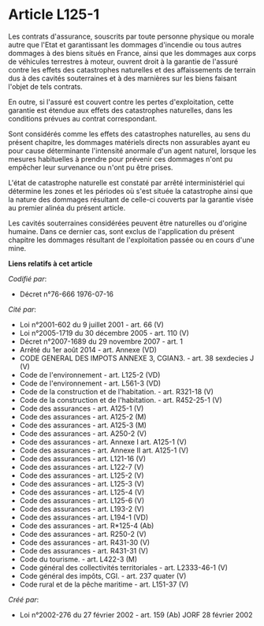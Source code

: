 # Article L125-1

Les contrats d'assurance, souscrits par toute personne physique ou morale autre que l'Etat et garantissant les dommages
d'incendie ou tous autres dommages à des biens situés en France, ainsi que les dommages aux corps de véhicules terrestres à
moteur, ouvrent droit à la garantie de l'assuré contre les effets des catastrophes naturelles et des affaissements de terrain
dus à des cavités souterraines et à des marnières sur les biens faisant l'objet de tels contrats.

En outre, si l'assuré est couvert contre les pertes d'exploitation, cette garantie est étendue aux effets des catastrophes
naturelles, dans les conditions prévues au contrat correspondant.

Sont considérés comme les effets des catastrophes naturelles, au sens du présent chapitre, les dommages matériels directs non
assurables ayant eu pour cause déterminante l'intensité anormale d'un agent naturel, lorsque les mesures habituelles à
prendre pour prévenir ces dommages n'ont pu empêcher leur survenance ou n'ont pu être prises.

L'état de catastrophe naturelle est constaté par arrêté interministériel qui détermine les zones et les périodes où s'est
située la catastrophe ainsi que la nature des dommages résultant de celle-ci couverts par la garantie visée au premier alinéa
du présent article.

Les cavités souterraines considérées peuvent être naturelles ou d'origine humaine. Dans ce dernier cas, sont exclus de
l'application du présent chapitre les dommages résultant de l'exploitation passée ou en cours d'une mine.

**Liens relatifs à cet article**

_Codifié par_:

  - Décret n°76-666 1976-07-16

_Cité par_:

  - Loi n°2001-602 du 9 juillet 2001 - art. 66 (V)
  - Loi n°2005-1719 du 30 décembre 2005 - art. 110 (V)
  - Décret n°2007-1689 du 29 novembre 2007 - art. 1
  - Arrêté du 1er août 2014 - art. Annexe (VD)
  - CODE GENERAL DES IMPOTS ANNEXE 3, CGIAN3. - art. 38 sexdecies J (V)
  - Code de l'environnement - art. L125-2 (VD)
  - Code de l'environnement - art. L561-3 (VD)
  - Code de la construction et de l'habitation. - art. R321-18 (V)
  - Code de la construction et de l'habitation. - art. R452-25-1 (V)
  - Code des assurances - art. A125-1 (V)
  - Code des assurances - art. A125-2 (M)
  - Code des assurances - art. A125-3 (M)
  - Code des assurances - art. A250-2 (V)
  - Code des assurances - art. Annexe I art. A125-1 (V)
  - Code des assurances - art. Annexe II art. A125-1 (V)
  - Code des assurances - art. L121-16 (V)
  - Code des assurances - art. L122-7 (V)
  - Code des assurances - art. L125-2 (V)
  - Code des assurances - art. L125-3 (V)
  - Code des assurances - art. L125-4 (V)
  - Code des assurances - art. L125-6 (V)
  - Code des assurances - art. L193-2 (V)
  - Code des assurances - art. L194-1 (VD)
  - Code des assurances - art. R*125-4 (Ab)
  - Code des assurances - art. R250-2 (V)
  - Code des assurances - art. R431-30 (V)
  - Code des assurances - art. R431-31 (V)
  - Code du tourisme. - art. L422-3 (M)
  - Code général des collectivités territoriales - art. L2333-46-1 (V)
  - Code général des impôts, CGI. - art. 237 quater (V)
  - Code rural et de la pêche maritime - art. L151-37 (V)

_Créé par_:

  - Loi n°2002-276 du 27 février 2002 - art. 159 (Ab) JORF 28 février 2002
